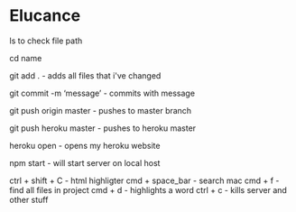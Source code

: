 # Elucance

ls to check file path

cd name


git add . - adds all files that i've changed

git commit -m ‘message’ - commits with message

git push origin master - pushes to master branch

git push heroku master - pushes to heroku master

heroku open - opens my heroku website

npm start - will start server on local host

ctrl + shift + C - html highligter
cmd + space_bar - search mac
cmd + f - find all files in project
cmd + d - highlights a word
ctrl + c - kills server and other stuff

